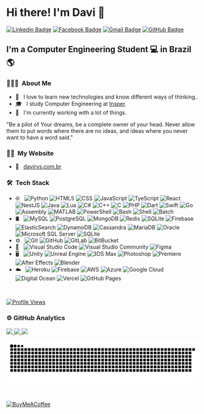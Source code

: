 # Hi there! I'm Davi 👋

[![Linkedin Badge](https://img.shields.io/badge/-LinkedIn-2366d1?style=flat-square&logo=Linkedin&logoColor=white&link=https://www.linkedin.com/in/davireisvieira/)](https://www.linkedin.com/in/davireisvieira/) 
[![Facebook Badge](https://img.shields.io/badge/-Facebook-2366d1?style=flat-square&labelColor=2366d1&logo=facebook&logoColor=white&link=https://www.facebook.com/davireisv)](https://www.facebook.com/davireisv)
[![Gmail Badge](https://img.shields.io/badge/-Gmail-2366d1?style=flat-square&logo=Gmail&logoColor=white&link=mailto:vieira08davi38@gmail.com)](mailto:vieira08davi38@gmail.com)
[![GitHub Badge](https://img.shields.io/badge/-GitHub-2366d1?style=flat-square&logo=github&logoColor=white&link=https://github.com/DaviReisVieira)](https://github.com/DaviReisVieira)

## I'm a Computer Engineering Student 💻 in Brazil 🌎

<h3> 👨🏻‍💻 &nbsp;About Me </h3>

- 🤔 &nbsp; I love to learn new technologies and know different ways of thinking..
- 🎓 &nbsp; I study Computer Engineering at <a href="https://www.insper.edu.br/">Insper</a>.
- 💼 &nbsp; I'm currently working with a lot of things.

"Be a pilot of Your dreams, be a complete owner of your head. Never allow them to put words where there are no ideas, and ideas where you never want to have a word said."

<h3> 🤝🏻 &nbsp;My Website </h3>

- 🔗 &nbsp; <a href="https://davirvs.com.br">davirvs.com.br</a>


<h3> 🛠 &nbsp;Tech Stack</h3>

- 🌐 &nbsp;
  ![Python](https://img.shields.io/badge/-Python-333333?style=flat&logo=python)
  ![HTML5](https://img.shields.io/badge/-HTML5-333333?style=flat&logo=HTML5)
  ![CSS](https://img.shields.io/badge/-CSS-333333?style=flat&logo=CSS3&logoColor=1572B6)
  ![JavaScript](https://img.shields.io/badge/-JavaScript-333333?style=flat&logo=javascript)
  ![TyeScript](https://img.shields.io/badge/-TypeScript-333333?style=flat&logo=typescript)
  ![React](https://img.shields.io/badge/-React-333333?style=flat&logo=react)
  ![NestJS](https://img.shields.io/badge/-NestJS-333333?style=flat&logo=nestjs)
  ![Java](https://img.shields.io/badge/-Java-333333?style=flat&logo=java)
  ![Lua](https://img.shields.io/badge/-Lua-333333?style=flat&logo=lua)
  ![C#](https://img.shields.io/badge/-C%23-333333?style=flat&logo=c-sharp&logoColor=4bc425)
  ![C++](https://img.shields.io/badge/-C++-333333?style=flat&logo=c%2b%2b&logoColor=4bc425)
  ![C](https://img.shields.io/badge/-C-333333?style=flat&logo=c&logoColor=4bc425)
  ![PHP](https://img.shields.io/badge/-PHP-333333?style=flat&logo=php)
  ![Dart](https://img.shields.io/badge/-Dart-333333?style=flat&logo=dart)
  ![Swift](https://img.shields.io/badge/-Swift-333333?style=flat&logo=swift)
  ![Go](https://img.shields.io/badge/-Go-333333?style=flat&logo=go)
  ![Assembly](https://img.shields.io/badge/-Assembly-333333?style=flat&logo=assembly&logoColor=4bc425)
  ![MATLAB](https://img.shields.io/badge/-MATLAB-333333?style=flat&logo=matlab&logoColor=4bc425)
  ![PowerShell](https://img.shields.io/badge/-PowerShell-333333?style=flat&logo=powershell&logoColor=4bc425)
  ![Bash](https://img.shields.io/badge/-Bash-333333?style=flat&logo=gnu-bash&logoColor=4bc425)
  ![Shell](https://img.shields.io/badge/-Shell-333333?style=flat&logo=gnu-bash&logoColor=4bc425)
  ![Batch](https://img.shields.io/badge/-Batch-333333?style=flat&logo=gnu-bash&logoColor=4bc425)
- 🛢 &nbsp;
  ![MySQL](https://img.shields.io/badge/-MySQL-333333?style=flat&logo=mysql)
  ![PostgreSQL](https://img.shields.io/badge/-PostgreSQL-333333?style=flat&logo=postgresql)
  ![MongoDB](https://img.shields.io/badge/-MongoDB-333333?style=flat&logo=mongodb)
  ![Redis](https://img.shields.io/badge/-Redis-333333?style=flat&logo=redis)
  ![SQLite](https://img.shields.io/badge/-SQLite-333333?style=flat&logo=sqlite)
  ![Firebase](https://img.shields.io/badge/-Firebase-333333?style=flat&logo=firebase)
  ![ElasticSearch](https://img.shields.io/badge/-ElasticSearch-333333?style=flat&logo=elasticsearch)
  ![DynamoDB](https://img.shields.io/badge/-DynamoDB-333333?style=flat&logo=amazon-dynamodb)
  ![Cassandra](https://img.shields.io/badge/-Cassandra-333333?style=flat&logo=apache-cassandra)
  ![MariaDB](https://img.shields.io/badge/-MariaDB-333333?style=flat&logo=mariadb)
  ![Oracle](https://img.shields.io/badge/-Oracle-333333?style=flat&logo=oracle)
  ![Microsoft SQL Server](https://img.shields.io/badge/-Microsoft%20SQL%20Server-333333?style=flat&logo=microsoft-sql-server)
  ![SQLite](https://img.shields.io/badge/-SQLite-333333?style=flat&logo=sqlite)
- ⚙️ &nbsp;
  ![Git](https://img.shields.io/badge/-Git-333333?style=flat&logo=git)
  ![GitHub](https://img.shields.io/badge/-GitHub-333333?style=flat&logo=github)
  ![GitLab](https://img.shields.io/badge/-GitLab-333333?style=flat&logo=gitlab)
  ![BitBucket](https://img.shields.io/badge/-BitBucket-333333?style=flat&logo=bitbucket)  
- 🔧 &nbsp;
  ![Visual Studio Code](https://img.shields.io/badge/-Visual%20Studio%20Code-333333?style=flat&logo=visual-studio-code&logoColor=007ACC)
  ![Visual Studio Community](https://img.shields.io/badge/-Visual%20Studio%20Community-333333?style=flat&logo=visual-studio-code&logoColor=7d3bbc)
  ![Figma](https://img.shields.io/badge/-Figma-333333?style=flat&logo=figma)
- 🖥 &nbsp;
  ![Unity](https://img.shields.io/badge/-Unity-333333?style=flat&logo=unity)
  ![Unreal Engine](https://img.shields.io/badge/-Unreal%20Engine-333333?style=flat&logo=unreal-engine)
  ![3DS Max](https://img.shields.io/badge/-3DS%20Max-333333?style=flat&logo=3ds-max)
  ![Photoshop](https://img.shields.io/badge/-Photoshop-333333?style=flat&logo=adobe-photoshop)
  ![Premiere](https://img.shields.io/badge/-Premiere-333333?style=flat&logo=adobe-premiere-pro)
  ![After Effects](https://img.shields.io/badge/-After%20Effects-333333?style=flat&logo=adobe-after-effects)
  ![Blender](https://img.shields.io/badge/-Blender-333333?style=flat&logo=blender)
- ☁️ &nbsp;
  ![Heroku](https://img.shields.io/badge/-Heroku-333333?style=flat&logo=heroku)
  ![Firebase](https://img.shields.io/badge/-Firebase-333333?style=flat&logo=firebase)
  ![AWS](https://img.shields.io/badge/-AWS-333333?style=flat&logo=amazon-aws)
  ![Azure](https://img.shields.io/badge/-Azure-333333?style=flat&logo=microsoft-azure)
  ![Google Cloud](https://img.shields.io/badge/-Google%20Cloud-333333?style=flat&logo=google-cloud)
  ![Digital Ocean](https://img.shields.io/badge/-Digital%20Ocean-333333?style=flat&logo=digital-ocean)
  ![Vercel](https://img.shields.io/badge/-Vercel-333333?style=flat&logo=vercel)
  ![GitHub Pages](https://img.shields.io/badge/-GitHub%20Pages-333333?style=flat&logo=github)

<br/>

[![Profile Views](https://visitcount.itsvg.in/api?id=DaviReisVieira&icon=#221ba8&color=%7d3bbc&label=Total%20Visitors)](https://visitcount.itsvg.in)

<h3> ⚙️ GitHub Analytics </h3>
  
<a href="https://github.com/DaviReisVieira">
  <img height="180em" src="https://github-readme-stats.vercel.app/api?username=DaviReisVieira&theme=react&show_icons=true" style"max-width: 100%;" />
  <img height="180em" src="https://github-readme-stats.vercel.app/api/top-langs/?username=DaviReisVieira&theme=react&layout=compact" style"max-width: 100%;" />
  <img height="180em" src="https://github-readme-streak-stats.herokuapp.com/?user=DaviReisVieira&theme=react" style"max-width: 100%;" />
</a>

![Snake animation](https://github.com/DaviReisVieira/DaviReisVieira/blob/output/github-contribution-grid-snake.svg)

<br/>

[![BuyMeACoffee](https://img.shields.io/badge/Buy%20Me%20a%20Coffee-ffdd00?style=for-the-badge&logo=buy-me-a-coffee&logoColor=black)](https://www.buymeacoffee.com/davireis) 



